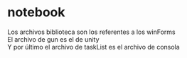 # notebook
Los archivos biblioteca son los referentes a los winForms<br>
El archivo de gun es el de unity<br>
Y por último el archivo de taskList es el archivo de consola<br>
